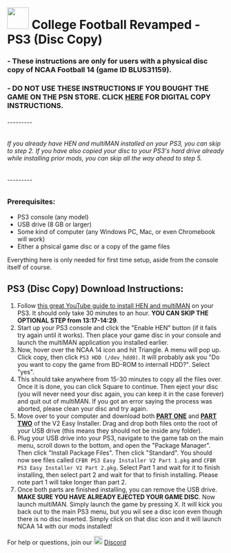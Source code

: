 # <img width="50" src="https://www.freepnglogos.com/uploads/playstation-png-logo/navy-playstation-png-logo-5.png"> College Football Revamped - PS3 (Disc Copy)

### - These instructions are only for users with a physical disc copy of NCAA Football 14 (game ID BLUS31159). 
### - DO NOT USE THESE INSTRUCTIONS IF YOU BOUGHT THE GAME ON THE PSN STORE. CLICK [HERE](https://github.com/igloo1/CFBR/blob/gh-pages/PS3/digital.md) FOR DIGITAL COPY INSTRUCTIONS.

###### ---------
###### If you already have HEN and multiMAN installed on your PS3, you can skip to step 2. If you have also copied your disc to your PS3's hard drive already while installing prior mods, you can skip all the way ahead to step 5.
###### ---------

### Prerequisites:
- PS3 console (any model)
- USB drive (8 GB or larger)
- Some kind of computer (any Windows PC, Mac, or even Chromebook will work)
- Either a phsical game disc or a copy of the game files

Everything here is only needed for first time setup, aside from the console itself of course.

## PS3 (Disc Copy) Download Instructions:
1) Follow [this great YouTube guide to install HEN and multiMAN](https://www.youtube.com/watch?v=fOKemRHAZ3c) on your PS3. It should only take 30 minutes to an hour. **YOU CAN SKIP THE OPTIONAL STEP from 13:17-14:29**.
2) Start up your PS3 console and click the "Enable HEN" button (if it fails try again until it works). Then place your game disc in your console and launch the multiMAN application you installed earlier. 
3) Now, hover over the NCAA 14 icon and hit Triangle. A menu will pop up. Click copy, then click `PS3 HDD (/dev_hdd0)`. It will probably ask you "Do you want to copy the game from BD-ROM to internall HDD?". Select "yes".
4) This should take anywhere from 15-30 minutes to copy all the files over. Once it is done, you can click Square to continue. Then eject your disc (you will never need your disc again, you can keep it in the case forever) and quit out of multiMAN. If you got an error saying the process was aborted, please clean your disc and try again. 
5) Move over to your computer and download both [**PART ONE**](https://drive.google.com/file/d/1fE0pmqJT-WBmQgs7lo6Ejbiv90f8YTll/view?usp=sharing) and [**PART TWO**](https://drive.google.com/file/d/1zkbzUV4XnslOxmI8ubNNJAtdEJfGCAqP/view?usp=sharing) of the V2 Easy Installer. Drag and drop both files onto the root of your USB drive (this means they should not be inside any folder).
6) Plug your USB drive into your PS3, navigate to the game tab on the main menu, scroll down to the bottom, and open the "Package Manager". Then click "Install Package Files". Then click "Standard". You should now see files called `CFBR PS3 Easy Installer V2 Part 1.pkg` and `CFBR PS3 Easy Installer V2 Part 2.pkg`. Select Part 1 and wait for it to finish installing, then select part 2 and wait for that to finish installing. Please note part 1 will take longer than part 2.
7) Once both parts are finished installing, you can remove the USB drive. **MAKE SURE YOU HAVE ALREADY EJECTED YOUR GAME DISC**. Now launch multiMAN. Simply launch the game by pressing X. It will kick you back out to the main PS3 menu, but you wil see a disc icon even though there is no disc inserted. Simply click on that disc icon and it will launch NCAA 14 with our mods installed!

For help or questions, join our <img width="20" src="https://logo-logos.com/wp-content/uploads/2018/03/Discord_icon.png"> [Discord](https://discord.com/invite/cfbr)
